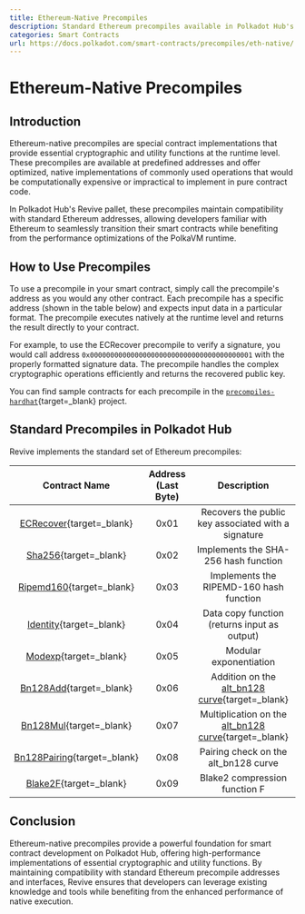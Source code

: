```yaml
---
title: Ethereum-Native Precompiles
description: Standard Ethereum precompiles available in Polkadot Hub's Revive pallet for smart contract development.
categories: Smart Contracts
url: https://docs.polkadot.com/smart-contracts/precompiles/eth-native/
---
```


# Ethereum-Native Precompiles

## Introduction

Ethereum-native precompiles are special contract implementations that provide essential cryptographic and utility functions at the runtime level. These precompiles are available at predefined addresses and offer optimized, native implementations of commonly used operations that would be computationally expensive or impractical to implement in pure contract code.

In Polkadot Hub's Revive pallet, these precompiles maintain compatibility with standard Ethereum addresses, allowing developers familiar with Ethereum to seamlessly transition their smart contracts while benefiting from the performance optimizations of the PolkaVM runtime.

## How to Use Precompiles

To use a precompile in your smart contract, simply call the precompile's address as you would any other contract. Each precompile has a specific address (shown in the table below) and expects input data in a particular format. The precompile executes natively at the runtime level and returns the result directly to your contract.

For example, to use the ECRecover precompile to verify a signature, you would call address `0x0000000000000000000000000000000000000001` with the properly formatted signature data. The precompile handles the complex cryptographic operations efficiently and returns the recovered public key.

You can find sample contracts for each precompile in the [`precompiles-hardhat`](https://github.com/polkadot-developers/polkavm-hardhat-examples/tree/master/precompiles-hardhat/contracts){target=\_blank} project.

## Standard Precompiles in Polkadot Hub

Revive implements the standard set of Ethereum precompiles:

|                                                                                   Contract Name                                                                                   | Address (Last Byte) |                                           Description                                           |
| :-------------------------------------------------------------------------------------------------------------------------------------------------------------------------------: | :-----------------: | :---------------------------------------------------------------------------------------------: |
|  [ECRecover](https://github.com/paritytech/polkadot-sdk/tree/polkadot-stable2503/substrate/frame/revive/src/pure_precompiles/ecrecover.rs){target=\_blank}   |        0x01         |                       Recovers the public key associated with a signature                       |
|     [Sha256](https://github.com/paritytech/polkadot-sdk/tree/polkadot-stable2503/substrate/frame/revive/src/pure_precompiles/sha256.rs){target=\_blank}      |        0x02         |                              Implements the SHA-256 hash function                               |
|  [Ripemd160](https://github.com/paritytech/polkadot-sdk/tree/polkadot-stable2503/substrate/frame/revive/src/pure_precompiles/ripemd160.rs){target=\_blank}   |        0x03         |                             Implements the RIPEMD-160 hash function                             |
|   [Identity](https://github.com/paritytech/polkadot-sdk/tree/polkadot-stable2503/substrate/frame/revive/src/pure_precompiles/identity.rs){target=\_blank}    |        0x04         |                          Data copy function (returns input as output)                           |
|     [Modexp](https://github.com/paritytech/polkadot-sdk/tree/polkadot-stable2503/substrate/frame/revive/src/pure_precompiles/modexp.rs){target=\_blank}      |        0x05         |                                     Modular exponentiation                                      |
|   [Bn128Add](https://github.com/paritytech/polkadot-sdk/blob/polkadot-stable2503/substrate/frame/revive/src/pure_precompiles/bn128.rs#L27){target=\_blank}   |        0x06         |    Addition on the [alt_bn128 curve](https://eips.ethereum.org/EIPS/eip-196){target=\_blank}    |
|   [Bn128Mul](https://github.com/paritytech/polkadot-sdk/blob/polkadot-stable2503/substrate/frame/revive/src/pure_precompiles/bn128.rs#L48){target=\_blank}   |        0x07         | Multiplication on the [alt_bn128 curve](https://eips.ethereum.org/EIPS/eip-196){target=\_blank} |
| [Bn128Pairing](https://github.com/paritytech/polkadot-sdk/blob/polkadot-stable2503/substrate/frame/revive/src/pure_precompiles/bn128.rs#L69){target=\_blank} |        0x08         |                              Pairing check on the alt_bn128 curve                               |
|    [Blake2F](https://github.com/paritytech/polkadot-sdk/tree/polkadot-stable2503/substrate/frame/revive/src/pure_precompiles/blake2f.rs){target=\_blank}     |        0x09         |                                  Blake2 compression function F                                  |

## Conclusion

Ethereum-native precompiles provide a powerful foundation for smart contract development on Polkadot Hub, offering high-performance implementations of essential cryptographic and utility functions. By maintaining compatibility with standard Ethereum precompile addresses and interfaces, Revive ensures that developers can leverage existing knowledge and tools while benefiting from the enhanced performance of native execution.
